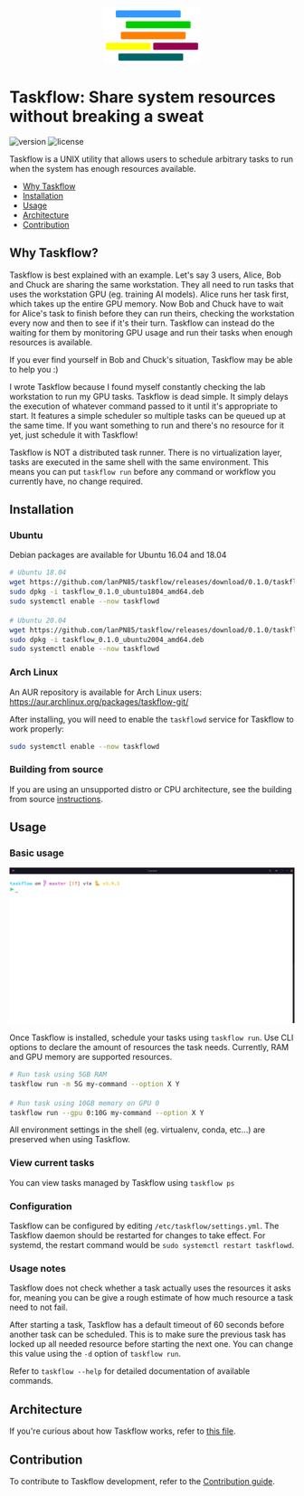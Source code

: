<p align="center">
    <img src="images/taskflow.png" alt="logo" height="100px"/>
</p>

# Taskflow: Share system resources without breaking a sweat
![version](https://img.shields.io/badge/version-0.1.0-blue)
![license](https://img.shields.io/github/license/lanPN85/taskflow)

Taskflow is a UNIX utility that allows users to schedule arbitrary tasks to run when the system has enough resources available.


- [Why Taskflow](#why-taskflow)
- [Installation](#installation)
- [Usage](#usage)
- [Architecture](#architecture)
- [Contribution](#contribution)

## Why Taskflow?
Taskflow is best explained with an example. Let's say 3 users, Alice, Bob and Chuck are sharing the same workstation. They all need to run tasks that uses the workstation GPU (eg. training AI models). Alice runs her task first, which takes up the entire GPU memory. Now Bob and Chuck have to wait for Alice's task to finish before they can run theirs, checking the workstation every now and then to see if it's their turn. Taskflow can instead do the waiting for them by monitoring GPU usage and run their tasks when enough resources is available.

If you ever find yourself in Bob and Chuck's situation, Taskflow may be able to help you :)

I wrote Taskflow because I found myself constantly checking the lab workstation to run my GPU tasks. Taskflow is dead simple. It simply delays the execution of whatever command passed to it until it's appropriate to start. It features a simple scheduler so multiple tasks can be queued up at the same time. If you want something to run and there's no resource for it yet, just schedule it with Taskflow!

Taskflow is NOT a distributed task runner. There is no virtualization layer, tasks are executed in the same shell with the same environment. This means you can put `taskflow run` before any command or workflow you currently have, no change required.

## Installation
### Ubuntu
Debian packages are available for Ubuntu 16.04 and 18.04

```bash
# Ubuntu 18.04
wget https://github.com/lanPN85/taskflow/releases/download/0.1.0/taskflow_0.1.0_ubuntu1804_amd64.deb
sudo dpkg -i taskflow_0.1.0_ubuntu1804_amd64.deb
sudo systemctl enable --now taskflowd

# Ubuntu 20.04
wget https://github.com/lanPN85/taskflow/releases/download/0.1.0/taskflow_0.1.0_ubuntu2004_amd64.deb
sudo dpkg -i taskflow_0.1.0_ubuntu2004_amd64.deb
sudo systemctl enable --now taskflowd
```

### Arch Linux
An AUR repository is available for Arch Linux users: https://aur.archlinux.org/packages/taskflow-git/

After installing, you will need to enable the `taskflowd` service for Taskflow to work properly:
```bash
sudo systemctl enable --now taskflowd
```

### Building from source
If you are using an unsupported distro or CPU architecture, see the building from source [instructions](docs/SOURCE_BUILD.md).

## Usage
### Basic usage
<p align="center">
    <img src="images/example.gif" alt="example"/>
</p>

Once Taskflow is installed, schedule your tasks using `taskflow run`. Use CLI options to declare the amount of resources the task needs. Currently, RAM and GPU memory are supported resources.
```bash
# Run task using 5GB RAM
taskflow run -m 5G my-command --option X Y

# Run task using 10GB memory on GPU 0
taskflow run --gpu 0:10G my-command --option X Y
```

All environment settings in the shell (eg. virtualenv, conda, etc...) are preserved when using Taskflow.

### View current tasks
You can view tasks managed by Taskflow using `taskflow ps`

### Configuration
Taskflow can be configured by editing `/etc/taskflow/settings.yml`. The Taskflow daemon should be restarted for changes to take effect. For systemd, the restart command would be `sudo systemctl restart taskflowd`.

### Usage notes
Taskflow does not check whether a task actually uses the resources it asks for, meaning you can be give a rough estimate of how much resource a task need to not fail.

After starting a task, Taskflow has a default timeout of 60 seconds before another task can be scheduled. This is to make sure the previous task has locked up all needed resource before starting the next one. You can change this value using the `-d` option of `taskflow run`.

Refer to `taskflow --help` for detailed documentation of available commands.

## Architecture
If you're curious about how Taskflow works, refer to [this file](docs/ARCHITECTURE.md).

## Contribution
To contribute to Taskflow development, refer to the [Contribution guide](docs/CONTRIBUTING.md).
